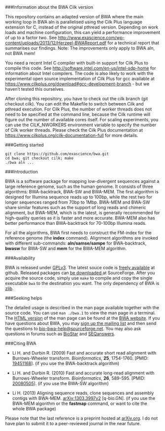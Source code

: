 ###Information about the BWA Cilk version

This repository contains an adapted version of BWA where the main working loop in BWA aln is parallelised using the Cilk Plus language extension for C, instead of the original pthread version. Depending on work loads and machine configuration, this can yield a performance improvement of up to a factor two. See http://www.exascience.com/wp-content/uploads/2013/12/Herzeel-BWAReport.pdf for a technical report that summarises our findings. Note: The improvements only apply to BWA aln, not BWA mem!

You need a recent Intel C compiler with built-in support for Cilk Plus to compile this code. See http://software.intel.com/en-us/intel-sdp-home for information about Intel compilers. The code is also likely to work with the experimental open source implementation of Cilk Plus for gcc available at https://www.cilkplus.org/download#gcc-development-branch - but we haven’t tested this ourselves.

After cloning this repository, you have to check out the cilk branch (git checkout cilk). You can edit the Makefile to switch between Cilk and pthread execution. For Cilk Plus, the number of worker threads does not need to be specified at the command line, because the Cilk runtime will figure out the number of available cores itself. For scaling experiments, you can use the CILK_NWORKERS environment variable to specify the number of Cilk worker threads. Please check the Cilk Plus documentation at https://www.cilkplus.org/cilk-documentation-full for more details.

###Getting started

	git clone https://github.com/exascience/bwa.git
	cd bwa; git checkout cilk; make
	./bwa aln ...

###Introduction

BWA is a software package for mapping low-divergent sequences against a large
reference genome, such as the human genome. It consists of three algorithms:
BWA-backtrack, BWA-SW and BWA-MEM. The first algorithm is designed for Illumina
sequence reads up to 100bp, while the rest two for longer sequences ranged from
70bp to 1Mbp. BWA-MEM and BWA-SW share similar features such as the support of
long reads and chimeric alignment, but BWA-MEM, which is the latest, is
generally recommended for high-quality queries as it is faster and more
accurate. BWA-MEM also has better performance than BWA-backtrack for 70-100bp
Illumina reads.

For all the algorithms, BWA first needs to construct the FM-index for the
reference genome (the **index** command). Alignment algorithms are invoked with
different sub-commands: **aln/samse/sampe** for BWA-backtrack,
**bwasw** for BWA-SW and **mem** for the BWA-MEM algorithm.

###Availability

BWA is released under [GPLv3][1]. The latest souce code is [freely
available][2] at github. Released packages can [be downloaded ][3] at
SourceForge. After you acquire the source code, simply use `make` to compile
and copy the single executable `bwa` to the destination you want. The only
dependency of BWA is [zlib][14].

###Seeking helps

The detailed usage is described in the man page available together with the
source code. You can use `man ./bwa.1` to view the man page in a terminal. The
[HTML version][4] of the man page can be found at the [BWA website][5]. If you
have questions about BWA, you may [sign up the mailing list][6] and then send
the questions to [bio-bwa-help@sourceforge.net][7]. You may also ask questions
in forums such as [BioStar][8] and [SEQanswers][9].

###Citing BWA

* Li H. and Durbin R. (2009) Fast and accurate short read alignment with
 Burrows-Wheeler transform. *Bioinformatics*, **25**, 1754-1760. [PMID:
 [19451168][10]]. (if you use the BWA-backtrack algorithm)

* Li H. and Durbin R. (2010) Fast and accurate long-read alignment with
 Burrows-Wheeler transform. *Bioinformatics*, **26**, 589-595. [PMID:
 [20080505][11]]. (if you use the BWA-SW algorithm)

* Li H. (2013) Aligning sequence reads, clone sequences and assembly contigs
 with BWA-MEM. [arXiv:1303.3997v2][12] [q-bio.GN]. (if you use the BWA-MEM
 algorithm or the **fastmap** command, or want to cite the whole BWA package)

Please note that the last reference is a preprint hosted at [arXiv.org][13]. I
do not have plan to submit it to a peer-reviewed journal in the near future.



[1]: http://en.wikipedia.org/wiki/GNU_General_Public_License
[2]: https://github.com/lh3/bwa
[3]: http://sourceforge.net/projects/bio-bwa/files/
[4]: http://bio-bwa.sourceforge.net/bwa.shtml
[5]: http://bio-bwa.sourceforge.net/
[6]: https://lists.sourceforge.net/lists/listinfo/bio-bwa-help
[7]: mailto:bio-bwa-help@sourceforge.net
[8]: http://biostars.org
[9]: http://seqanswers.com/
[10]: http://www.ncbi.nlm.nih.gov/pubmed/19451168
[11]: http://www.ncbi.nlm.nih.gov/pubmed/20080505
[12]: http://arxiv.org/abs/1303.3997
[13]: http://arxiv.org/
[14]: http://zlib.net/
